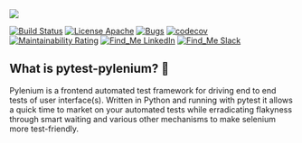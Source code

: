 <kbd>
  <img src="https://github.com/symonk/pylenium/blob/master/.github/.images/pylenium_logo.png">
</kbd>
  <p></p>

[![Build Status](https://api.travis-ci.org/symonk/pytest-pylenium.svg?branch=master)](https://travis-ci.org/symonk/pytest-pylenium)
[![License Apache](https://img.shields.io/badge/license-Apache%202-brightgreen.svg)](https://github.com/symonk/pylenium/blob/master/LICENSE)
[![Bugs](https://sonarcloud.io/api/project_badges/measure?project=symonk_pylenium&metric=bugs)](https://sonarcloud.io/dashboard?id=symonk_pylenium)
[![codecov](https://codecov.io/gh/symonk/pytest-pylenium/branch/master/graph/badge.svg)](https://codecov.io/gh/symonk/pytest-pylenium)
[![Maintainability Rating](https://sonarcloud.io/api/project_badges/measure?project=symonk_pylenium&metric=sqale_rating)](https://sonarcloud.io/dashboard?id=symonk_pylenium)
[![Find_Me LinkedIn](https://img.shields.io/badge/Find_Me-LinkedIn-brightgreen.svg)](https://www.linkedin.com/in/simonk09/)
[![Find_Me Slack](https://img.shields.io/badge/Find_Me-Slack-brightgreen.svg)](https://testersio.slack.com)

## What is pytest-pylenium? :flags:
Pylenium is a frontend automated test framework for driving end to end tests of user interface(s).  Written in Python
and running with pytest it allows a quick time to market on your automated tests while erradicating flakyness through
smart waiting and various other mechanisms to make selenium more test-friendly.
